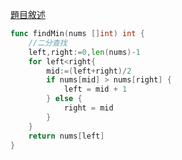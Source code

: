 [題目敘述](https://leetcode.cn/problems/find-minimum-in-rotated-sorted-array/)

```go
func findMin(nums []int) int {
    //二分查找
    left,right:=0,len(nums)-1
    for left<right{
        mid:=(left+right)/2
        if nums[mid] > nums[right] {
            left = mid + 1
        } else {
            right = mid
        }
    }
    return nums[left]
}

